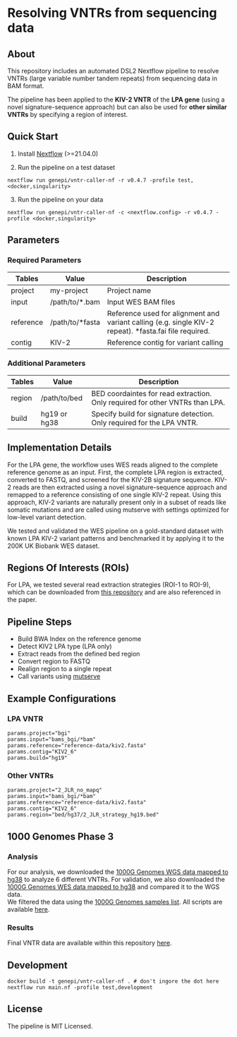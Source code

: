 # Resolving VNTRs from sequencing data
## About
This repository includes an automated DSL2 Nextflow pipeline to resolve VNTRs (large variable number tandem repeats) from sequencing data in BAM format.

The pipeline has been applied to the **KIV-2 VNTR** of the **LPA gene** (using a novel signature-sequence approach) but can also be used for **other similar VNTRs** by specifying a region of interest.


## Quick Start

1) Install [Nextflow](https://www.nextflow.io/docs/latest/getstarted.html#installation) (>=21.04.0)

2) Run the pipeline on a test dataset

```
nextflow run genepi/vntr-caller-nf -r v0.4.7 -profile test,<docker,singularity>
```

3) Run the pipeline on your data

```
nextflow run genepi/vntr-caller-nf -c <nextflow.config> -r v0.4.7 -profile <docker,singularity>
```

## Parameters
### Required Parameters
| Tables        | Value           | Description  |
| ------------- |-------------| -------------|
| project       | my-project | Project name |
| input      |  /path/to/*.bam     |  Input WES BAM files |
| reference | /path/to/*fasta  |  Reference used for alignment and variant calling (e.g. single KIV-2 repeat). *fasta.fai file required. |
| contig |  KIV-2 |    Reference contig for variant calling  |

### Additional Parameters
| Tables        | Value           | Description  |
| ------------- |-------------| -------------|
| region | /path/to/bed   |  BED coordaintes for read extraction. Only required for other VNTRs than LPA. |
| build | hg19 or hg38    |  Specify build for signature detection. Only required for the LPA VNTR. |

## Implementation Details
For the LPA gene, the workflow uses WES reads aligned to the complete reference genome as an input. First, the complete LPA region is extracted, converted to FASTQ, and screened for the KIV-2B signature sequence. KIV-2 reads are then extracted using a novel signature-sequence approach and remapped to a reference consisting of one single KIV-2 repeat. Using this approach, KIV-2 variants are naturally present only in a subset of reads like somatic mutations and are called using mutserve with settings optimized for low-level variant detection.

We tested and validated the WES pipeline on a gold-standard dataset with known LPA KIV-2 variant patterns and benchmarked it by applying it to the 200K UK Biobank WES dataset.

## Regions Of Interests (ROIs)
For LPA, we tested several read extraction strategies (ROI-1 to ROI-9), which can be downloaded from [this repository](paper_data/bed) and are also referenced in the paper. 

## Pipeline Steps
* Build BWA Index on the reference genome
* Detect KIV2 LPA type (LPA only)
* Extract reads from the defined bed region
* Convert region to FASTQ
* Realign region to a single repeat
* Call variants using [mutserve](https://github.com/seppinho/mutserve)

## Example Configurations

### LPA VNTR
```
params.project="bgi"
params.input="bams_bgi/*bam"
params.reference="reference-data/kiv2.fasta"
params.contig="KIV2_6"
params.build="hg19"
```

### Other VNTRs
```
params.project="2_JLR_no_mapq"
params.input="bams_bgi/*bam"
params.reference="reference-data/kiv2.fasta"
params.contig="KIV2_6"
params.region="bed/hg37/2_JLR_strategy_hg19.bed"
```

## 1000 Genomes Phase 3 
### Analysis
For our analysis, we downloaded the [1000G Genomes WGS data mapped to hg38](https://www.internationalgenome.org/data-portal/data-collection/30x-grch38) to analyze 6 different VNTRs.
For validation, we also downloaded the [1000G Genomes WES data mapped to hg38](https://www.internationalgenome.org/data-portal/data-collection/grch38) and compared it to the WGS data.  
We filtered the data using the  [1000G Genomes samples list](http://ftp.1000genomes.ebi.ac.uk/vol1/ftp/release/20130502/integrated_call_samples_v3.20130502.ALL.panel). All scripts are available [here](paper_data/scripts).
### Results
Final VNTR data are available within this repository [here](paper_data/vntrs).

## Development

```
docker build -t genepi/vntr-caller-nf . # don't ingore the dot here
nextflow run main.nf -profile test,development
```

## License
The pipeline is MIT Licensed.
